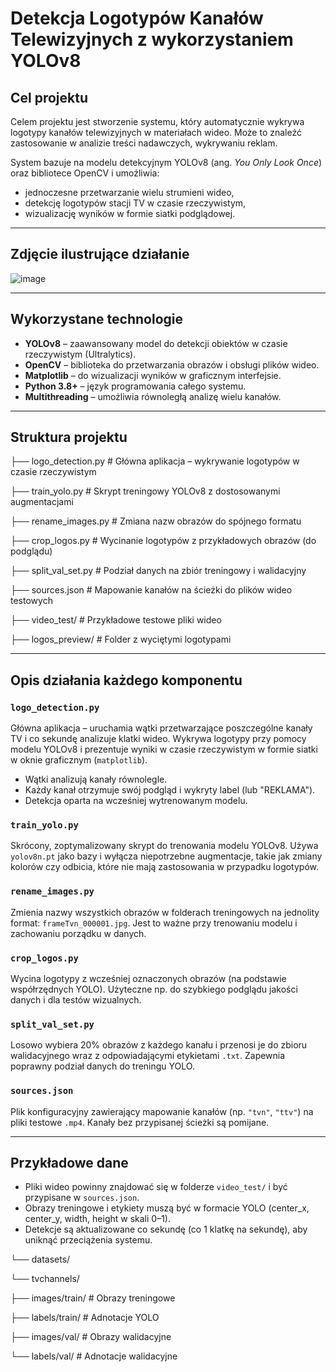 #  Detekcja Logotypów Kanałów Telewizyjnych z wykorzystaniem YOLOv8

##  Cel projektu

Celem projektu jest stworzenie systemu, który automatycznie wykrywa logotypy kanałów telewizyjnych w materiałach wideo. Może to znaleźć zastosowanie w analizie treści nadawczych, wykrywaniu reklam.

System bazuje na modelu detekcyjnym YOLOv8 (ang. *You Only Look Once*) oraz bibliotece OpenCV i umożliwia:

- jednoczesne przetwarzanie wielu strumieni wideo,
- detekcję logotypów stacji TV w czasie rzeczywistym,
- wizualizację wyników w formie siatki podglądowej.

---

## Zdjęcie ilustrujące działanie
![image](https://github.com/user-attachments/assets/2993757d-ac38-4cf8-8040-eb4de3424ef6)

---

##  Wykorzystane technologie

- **YOLOv8** – zaawansowany model do detekcji obiektów w czasie rzeczywistym (Ultralytics).
- **OpenCV** – biblioteka do przetwarzania obrazów i obsługi plików wideo.
- **Matplotlib** – do wizualizacji wyników w graficznym interfejsie.
- **Python 3.8+** – język programowania całego systemu.
- **Multithreading** – umożliwia równoległą analizę wielu kanałów.

---

##  Struktura projektu
├── logo_detection.py # Główna aplikacja – wykrywanie logotypów w czasie rzeczywistym

├── train_yolo.py # Skrypt treningowy YOLOv8 z dostosowanymi augmentacjami

├── rename_images.py # Zmiana nazw obrazów do spójnego formatu

├── crop_logos.py # Wycinanie logotypów z przykładowych obrazów (do podglądu)

├── split_val_set.py # Podział danych na zbiór treningowy i walidacyjny

├── sources.json # Mapowanie kanałów na ścieżki do plików wideo testowych

├── video_test/ # Przykładowe testowe pliki wideo

├── logos_preview/ # Folder z wyciętymi logotypami

---

##  Opis działania każdego komponentu

### `logo_detection.py`
Główna aplikacja – uruchamia wątki przetwarzające poszczególne kanały TV i co sekundę analizuje klatki wideo. Wykrywa logotypy przy pomocy modelu YOLOv8 i prezentuje wyniki w czasie rzeczywistym w formie siatki w oknie graficznym (`matplotlib`).

- Wątki analizują kanały równolegle.
- Każdy kanał otrzymuje swój podgląd i wykryty label (lub "REKLAMA").
- Detekcja oparta na wcześniej wytrenowanym modelu.

### `train_yolo.py`
Skrócony, zoptymalizowany skrypt do trenowania modelu YOLOv8. Używa `yolov8n.pt` jako bazy i wyłącza niepotrzebne augmentacje, takie jak zmiany kolorów czy odbicia, które nie mają zastosowania w przypadku logotypów.

### `rename_images.py`
Zmienia nazwy wszystkich obrazów w folderach treningowych na jednolity format: `frameTvn_000001.jpg`. Jest to ważne przy trenowaniu modelu i zachowaniu porządku w danych.

### `crop_logos.py`
Wycina logotypy z wcześniej oznaczonych obrazów (na podstawie współrzędnych YOLO). Użyteczne np. do szybkiego podglądu jakości danych i dla testów wizualnych.

### `split_val_set.py`
Losowo wybiera 20% obrazów z każdego kanału i przenosi je do zbioru walidacyjnego wraz z odpowiadającymi etykietami `.txt`. Zapewnia poprawny podział danych do treningu YOLO.

### `sources.json`
Plik konfiguracyjny zawierający mapowanie kanałów (np. `"tvn"`, `"ttv"`) na pliki testowe `.mp4`. Kanały bez przypisanej ścieżki są pomijane.

---

## Przykładowe dane

- Pliki wideo powinny znajdować się w folderze `video_test/` i być przypisane w `sources.json`.
- Obrazy treningowe i etykiety muszą być w formacie YOLO (center_x, center_y, width, height w skali 0–1).
- Detekcje są aktualizowane co sekundę (co 1 klatkę na sekundę), aby uniknąć przeciążenia systemu.

└── datasets/

└── tvchannels/

├── images/train/ # Obrazy treningowe

├── labels/train/ # Adnotacje YOLO

├── images/val/ # Obrazy walidacyjne

└── labels/val/ # Adnotacje walidacyjne






